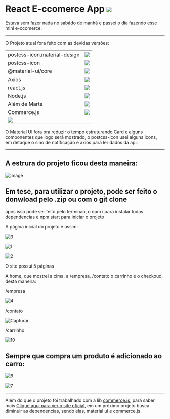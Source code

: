 <h1> <span> React E-ccomerce App </span> <img src="https://shields.io/badge/Alemdemarte-v1.0.0-orange"/></h1>

Estava sem fazer nada no sabádo de manhã e passei o dia fazendo esse mini e-ccomerce.

<hr/>

<div>
  <p> O Projeto atual fora feito com as devidas versões:</p>
  </div>
  
  <table>
<tr>
    <td> postcss-icon.material-design </td>
  <td> <a href="https://www.npmjs.com/package/postcss-icon.material-design"> <img src="https://shields.io/badge/version-v0.0.3-white" /></a></td>
  </tr>
  <tr>
    <td>postcss-icon</td>
    <td><a href="https://github.com/retyui/postcss-icon"><img src="https://shields.io/badge/version-v7.1.0-white" /> </a></td>
  </tr>
  <tr>
    <td>@material-ui/core </td>
    <td> <a href="https://www.npmjs.com/package/@material-ui/core"> <img src="https://shields.io/badge/version-v4.12.3-black" /> </a></td>
  </tr>
  <tr>
    <td> Axios</td>
    <td>  <a href="https://www.npmjs.com/package/axios"> <img src="https://shields.io/badge/version-v0.21.4-purple" /></a></td>
  </tr>
  <tr>
    <td>react.js</td>
    <td><a href="https://www.npmjs.com/package/react"><img src="https://shields.io/badge/version-v17.0.2-lightblue" /></a></td>
  </tr>
  <tr>
    <td>Node.js</td>
    <td><a href="https://www.npmjs.com/package/node"> <img src="https://shields.io/badge/version-v16.2.0-green" /></a></td>
  </tr>
  <tr>
    <td>Além de Marte </td>
    <td><a href="https://github.com/EliasGabriel1/MeuAppEmReactJs"><img src="https://shields.io/badge/version-v2.0.0-blue" /></a></td>
  </tr>
  <tr>
    <td>Commerce.js</td>
    <td><a href="https://github.com/chec/commerce.js"><img src="https://shields.io/badge/version-v2.8.0-blue" /></a></td>
  </tr>
  <tr>
    <td><a href="https://github.com/EliasGabriel1"><img src="https://img.icons8.com/clouds/100/000000/github.png" /></a></td>
  </tr>
</table>


O Material UI fora pra reduzir o tempo estruturando Card e alguns componentes que logo será mostrado, o postcss-icon usei alguns icons, em detaque o sino de notificação e axios para ler dados da api.

<hr/>

<h2> A estrura do projeto ficou desta maneira:</h2>

![image](https://user-images.githubusercontent.com/50595684/135736610-27c16a14-212a-4a39-9f98-76a03260787a.png)


<h2> Em tese, para utilizar o projeto, pode ser feito o donwload pelo .zip ou com o git clone </h2>

após isso pode ser feito pelo terminao, o npm i para instalar todas dependencias e npm start para iniciar o projeto


A página inicial do projeto é assim:

![3](https://user-images.githubusercontent.com/50595684/135736674-235093c7-d079-440f-835a-3dc156538f57.png)

![1](https://user-images.githubusercontent.com/50595684/135736651-d8220393-373d-4c21-8081-fab9231fa30c.png)

![2](https://user-images.githubusercontent.com/50595684/135736666-8dc662aa-8018-4632-a208-65b1ceafdb36.png)

O site possui 5 páginas



A home, que mostrei a cima, a /empresa, /contato o carrinho e o checkoud, desta maneira:

/empresa

![4](https://user-images.githubusercontent.com/50595684/135736715-ea1ebc8e-9ba5-41b7-9479-00004dfd7f27.PNG)

/contato

![Capturar](https://user-images.githubusercontent.com/50595684/135736720-2c6fd497-bf4e-4ef2-85ef-0a83baf05ca2.PNG)

/carrinho

![10](https://user-images.githubusercontent.com/50595684/135736734-84e48d25-db41-47e4-befc-276b5cf50bbc.PNG)


<h2>Sempre que compra um produto é adicionado ao carro: </h2>

![6](https://user-images.githubusercontent.com/50595684/135736741-3e21128d-9c96-40f0-944a-89fc72535b9d.PNG)

![7](https://user-images.githubusercontent.com/50595684/135736745-20cd63d3-c3dd-4b46-bd0c-559b6c0494df.PNG)








<hr/>

Além do que o projeto foi trabalhado com a lib <a href="https://github.com/chec/commerce.js"> commerce.js</a>, para saber mais <a href="https://commercejs.com/"> Clique aqui para ver o site oficial</a>, em um próximo projeto busca diminuir as dependencias, sendo elas, material ui e commerce.js

